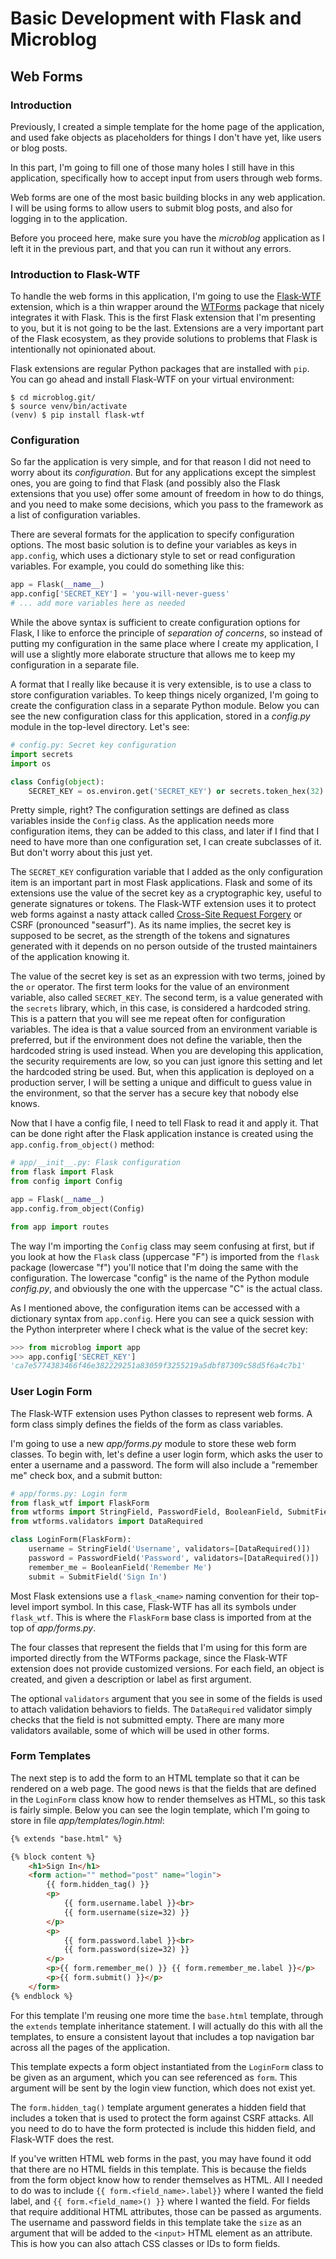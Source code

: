 # Basic Development with Flask and Microblog

## Web Forms

### Introduction

Previously, I created a simple template for the home page of the 
application, and used fake objects as placeholders for things I don't 
have yet, like users or blog posts.

In this part, I'm going to fill one of those many holes I still have in 
this application, specifically how to accept input from users through 
web forms.

Web forms are one of the most basic building blocks in any web 
application. I will be using forms to allow users to submit blog posts, 
and also for logging in to the application.

Before you proceed here, make sure you have the *microblog* application 
as I left it in the previous part, and that you can run it without any 
errors.

### Introduction to Flask-WTF

To handle the web forms in this application, I'm going to use 
the [Flask-WTF](https://flask-wtf.readthedocs.io/en/stable/) extension, 
which is a thin wrapper around 
the [WTForms](https://wtforms.readthedocs.io/en/stable/) package that 
nicely integrates it with Flask. This is the first Flask extension that 
I'm presenting to you, but it is not going to be the last. Extensions 
are a very important part of the Flask ecosystem, as they provide 
solutions to problems that Flask is intentionally not opinionated about.

Flask extensions are regular Python packages that are installed 
with `pip`. You can go ahead and install Flask-WTF on your virtual 
environment:

```
$ cd microblog.git/
$ source venv/bin/activate
(venv) $ pip install flask-wtf
```

### Configuration

So far the application is very simple, and for that reason I did not 
need to worry about its *configuration*. But for any applications except 
the simplest ones, you are going to find that Flask (and possibly also 
the Flask extensions that you use) offer some amount of freedom in how 
to do things, and you need to make some decisions, which you pass to the 
framework as a list of configuration variables.

There are several formats for the application to specify configuration 
options. The most basic solution is to define your variables as keys 
in `app.config`, which uses a dictionary style to set or read 
configuration variables. For example, you could do something like this:

```python
app = Flask(__name__)
app.config['SECRET_KEY'] = 'you-will-never-guess'
# ... add more variables here as needed
```

While the above syntax is sufficient to create configuration options for 
Flask, I like to enforce the principle of *separation of concerns*, so 
instead of putting my configuration in the same place where I create my 
application, I will use a slightly more elaborate structure that allows 
me to keep my configuration in a separate file.

A format that I really like because it is very extensible, is to use a 
class to store configuration variables. To keep things nicely organized, 
I'm going to create the configuration class in a separate Python module. 
Below you can see the new configuration class for this application, 
stored in a *config.py* module in the top-level directory. Let's see:

```python
# config.py: Secret key configuration
import secrets
import os

class Config(object):
    SECRET_KEY = os.environ.get('SECRET_KEY') or secrets.token_hex(32)
```

Pretty simple, right? The configuration settings are defined as class 
variables inside the `Config` class. As the application needs more 
configuration items, they can be added to this class, and later if I 
find that I need to have more than one configuration set, I can create 
subclasses of it. But don't worry about this just yet.

The `SECRET_KEY` configuration variable that I added as the only 
configuration item is an important part in most Flask applications. 
Flask and some of its extensions use the value of the secret key as a 
cryptographic key, useful to generate signatures or tokens. The 
Flask-WTF extension uses it to protect web forms against a nasty attack 
called [Cross-Site Request Forgery](https://en.wikipedia.org/wiki/Cross-site_request_forgery)
or CSRF (pronounced "seasurf"). As its name implies, the secret key is 
supposed to be secret, as the strength of the tokens and signatures 
generated with it depends on no person outside of the trusted 
maintainers of the application knowing it.

The value of the secret key is set as an expression with two terms, 
joined by the `or` operator. The first term looks for the value of an 
environment variable, also called `SECRET_KEY`. The second term, is a 
value generated with the `secrets` library, which, in this case, is 
considered a hardcoded string. This is a pattern that you will see me 
repeat often for configuration variables. The idea is that a value 
sourced from an environment variable is preferred, but if the 
environment does not define the variable, then the hardcoded string is 
used instead. When you are developing this application, the security 
requirements are low, so you can just ignore this setting and let the 
hardcoded string be used. But, when this application is deployed on a 
production server, I will be setting a unique and difficult to guess 
value in the environment, so that the server has a secure key that 
nobody else knows.

Now that I have a config file, I need to tell Flask to read it and apply 
it. That can be done right after the Flask application instance is 
created using the `app.config.from_object()` method:

```python
# app/__init__.py: Flask configuration
from flask import Flask
from config import Config

app = Flask(__name__)
app.config.from_object(Config)

from app import routes
```

The way I'm importing the `Config` class may seem confusing at first, 
but if you look at how the `Flask` class (uppercase "F") is imported 
from the `flask` package (lowercase "f") you'll notice that I'm doing 
the same with the configuration. The lowercase "config" is the name of 
the Python module *config.py*, and obviously the one with the uppercase 
"C" is the actual class.

As I mentioned above, the configuration items can be accessed with a 
dictionary syntax from `app.config`. Here you can see a quick session 
with the Python interpreter where I check what is the value of the 
secret key:

```python
>>> from microblog import app
>>> app.config['SECRET_KEY']
'ca7e5774383466f46e382229251a83059f3255219a5dbf87309c58d5f6a4c7b1'
```

### User Login Form

The Flask-WTF extension uses Python classes to represent web forms. A 
form class simply defines the fields of the form as class variables.

I'm going to use a new *app/forms.py* module to store these web form 
classes. To begin with, let's define a user login form, which asks the 
user to enter a username and a password. The form will also include a 
"remember me" check box, and a submit button:

```python
# app/forms.py: Login form
from flask_wtf import FlaskForm
from wtforms import StringField, PasswordField, BooleanField, SubmitField
from wtforms.validators import DataRequired

class LoginForm(FlaskForm):
    username = StringField('Username', validators=[DataRequired()])
    password = PasswordField('Password', validators=[DataRequired()])
    remember_me = BooleanField('Remember Me')
    submit = SubmitField('Sign In')
```

Most Flask extensions use a `flask_<name>` naming convention for their 
top-level import symbol. In this case, Flask-WTF has all its symbols 
under `flask_wtf`. This is where the `FlaskForm` base class is imported 
from at the top of *app/forms.py*.

The four classes that represent the fields that I'm using for this form 
are imported directly from the WTForms package, since the Flask-WTF 
extension does not provide customized versions. For each field, an 
object is created, and given a description or label as first argument.

The optional `validators` argument that you see in some of the fields is 
used to attach validation behaviors to fields. The `DataRequired` 
validator simply checks that the field is not submitted empty. There are 
many more validators available, some of which will be used in other 
forms.

### Form Templates

The next step is to add the form to an HTML template so that it can be 
rendered on a web page. The good news is that the fields that are 
defined in the `LoginForm` class know how to render themselves as HTML, 
so this task is fairly simple. Below you can see the login template, 
which I'm going to store in file *app/templates/login.html*:

```html
{% extends "base.html" %}

{% block content %}
    <h1>Sign In</h1>
    <form action="" method="post" name="login">
        {{ form.hidden_tag() }}
        <p>
            {{ form.username.label }}<br>
            {{ form.username(size=32) }}
        </p>
        <p>
            {{ form.password.label }}<br>
            {{ form.password(size=32) }}
        </p>
        <p>{{ form.remember_me() }} {{ form.remember_me.label }}</p>
        <p>{{ form.submit() }}</p>
    </form>
{% endblock %}
```

For this template I'm reusing one more time the `base.html` template, 
through the `extends` template inheritance statement. I will actually do 
this with all the templates, to ensure a consistent layout that includes 
a top navigation bar across all the pages of the application.

This template expects a form object instantiated from the `LoginForm` 
class to be given as an argument, which you can see referenced 
as `form`. This argument will be sent by the login view function, which 
does not exist yet.

The `form.hidden_tag()` template argument generates a hidden field that 
includes a token that is used to protect the form against CSRF attacks. 
All you need to do to have the form protected is include this hidden 
field, and Flask-WTF does the rest.

If you've written HTML web forms in the past, you may have found it odd 
that there are no HTML fields in this template. This is because the 
fields from the form object know how to render themselves as HTML. All I 
needed to do was to include `{{ form.<field_name>.label}}` where I 
wanted the field label, and `{{ form.<field_name>() }}` where I wanted 
the field. For fields that require additional HTML attributes, those can 
be passed as arguments. The username and password fields in this 
template take the `size` as an argument that will be added to 
the `<input>` HTML element as an attribute. This is how you can also 
attach CSS classes or IDs to form fields.
